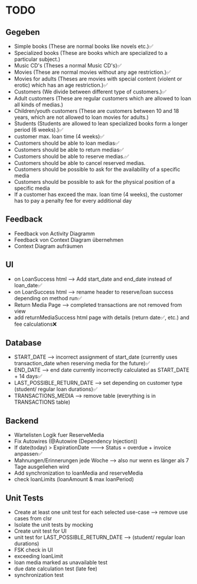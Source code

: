 # TODO

## Gegeben

- Simple books (These are normal books like novels etc.)✅
- Specialized books (These are books which are specialized to a particular subject.)
- Music CD's (Theses a normal Music CD's)✅
- Movies (These are normal movies without any age restriction.)✅
- Movies for adults (Theses are movies with special content (violent or erotic) which has an age restriction.)✅
- Customers (We divide between different type of customers.)✅
- Adult customers (These are regular customers which are allowed to loan all kinds of medias.)
- Children/youth customers (These are customers between 10 and 18 years, which are not allowed to loan movies for adults.)
- Students (Students are allowed to lean specialized books form a longer period (6 weeks).)✅
- customer max. loan time (4 weeks)✅
- Customers should be able to loan medias✅
- Customers should be able to return medias✅
- Customers should be able to reserve medias.✅
- Customers should be able to cancel reserved medias.
- Customers should be possible to ask for the availability of a specific media
- Customers should be possible to ask for the physical position of a specific media
- If a customer has exceed the max. loan time (4 weeks), the customer has to pay a penalty fee for every additional day

## Feedback

- Feedback von Activity Diagramm
- Feedback von Context Diagram übernehmen
- Context Diagram aufräumen

## UI

- on LoanSuccess html --> Add start_date and end_date instead of loan_date✅
- on LoanSuccess html --> rename header to reserve/loan success depending on method run✅
- Return Media Page --> completed transactions are not removed from view
- add returnMediaSuccess html page with details (return date✅, etc.) and fee calculations❌

## Database

- START_DATE --> incorrect assignment of start_date (currently uses transaction_date when reserving media for the future)✅
- END_DATE --> end date currently incorrectly calculated as START_DATE + 14 days✅
- LAST_POSSIBLE_RETURN_DATE --> set depending on customer type (student/ regular loan durations)✅
- TRANSACTIONS_MEDIA --> remove table (everything is in TRANSACTIONS table)

## Backend

- Wartelisten Logik fuer ReserveMedia
- Fix Autowires (@Autowire (Dependency Injection))
- If date(today) > ExpirationDate ---> Status = overdue + invoice anpassen✅
- Mahnungen/Erinnerungen jede Woche --> also nur wenn es länger als 7 Tage ausgeliehen wird
- Add synchronization to loanMedia and reserveMedia
- check loanLimits (loanAmount & max loanPeriod)

## Unit Tests

- Create at least one unit test for each selected use-case --> remove use cases from clsr
- Isolate the unit tests by mocking
- Create unit test for UI
- unit test for LAST_POSSIBLE_RETURN_DATE --> (student/ regular loan durations)
- FSK check in UI
- exceeding loanLimit
- loan media marked as unavailable test
- due date calculation test (late fee)
- synchronization test
